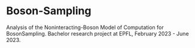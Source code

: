 # Boson-Sampling
Analysis of the Noninteracting-Boson Model of Computation for BosonSampling.
Bachelor research project at EPFL, February 2023 - June 2023.
